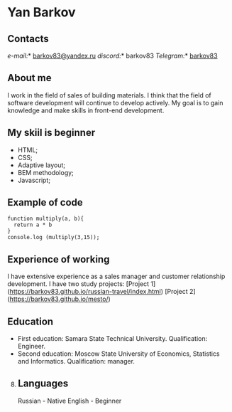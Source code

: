 # Yan Barkov

## Contacts
*e-mail:** barkov83@yandex.ru
*discord:** barkov83
*Telegram:** [barkov83](https://t.me/barkov83)

## About me

I work in the field of sales of building materials. I think that the field of software development will continue to develop actively. My goal is to gain knowledge and make skills in front-end development.

## My skiil is beginner
* HTML;
* CSS;
* Adaptive layout;
* BEM methodology;
* Javascript;

## Example of code
```
function multiply(a, b){
  return a * b
}
console.log (multiply(3,15));
```
## Experience of working

I have extensive experience as a sales manager and customer relationship development.
I have two study projects: 
[Project 1] (https://barkov83.github.io/russian-travel/index.html)
[Project 2] (https://barkov83.github.io/mesto/)

## Education

+ First education: Samara State Technical University. Qualification: Engineer.
+ Second education: Moscow State University of Economics, Statistics and Informatics. Qualification: manager.

8. ## Languages
    Russian - Native
    English - Beginner